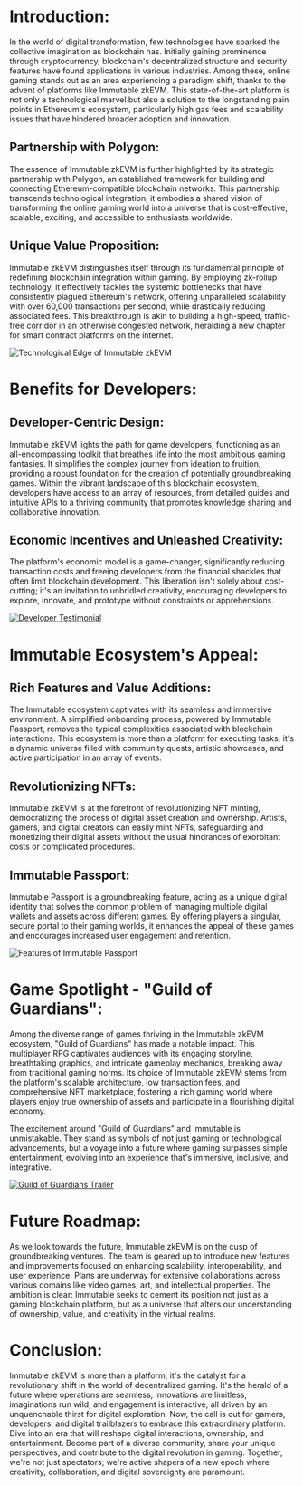 # Introduction:

In the world of digital transformation, few technologies have sparked the collective imagination as blockchain has. Initially gaining prominence through cryptocurrency, blockchain's decentralized structure and security features have found applications in various industries. Among these, online gaming stands out as an area experiencing a paradigm shift, thanks to the advent of platforms like Immutable zkEVM. This state-of-the-art platform is not only a technological marvel but also a solution to the longstanding pain points in Ethereum's ecosystem, particularly high gas fees and scalability issues that have hindered broader adoption and innovation.

## Partnership with Polygon:

The essence of Immutable zkEVM is further highlighted by its strategic partnership with Polygon, an established framework for building and connecting Ethereum-compatible blockchain networks. This partnership transcends technological integration; it embodies a shared vision of transforming the online gaming world into a universe that is cost-effective, scalable, exciting, and accessible to enthusiasts worldwide.

## Unique Value Proposition:

Immutable zkEVM distinguishes itself through its fundamental principle of redefining blockchain integration within gaming. By employing zk-rollup technology, it effectively tackles the systemic bottlenecks that have consistently plagued Ethereum's network, offering unparalleled scalability with over 60,000 transactions per second, while drastically reducing associated fees. This breakthrough is akin to building a high-speed, traffic-free corridor in an otherwise congested network, heralding a new chapter for smart contract platforms on the internet.

![Technological Edge of Immutable zkEVM](URL_to_the_image)

# Benefits for Developers:

## Developer-Centric Design:

Immutable zkEVM lights the path for game developers, functioning as an all-encompassing toolkit that breathes life into the most ambitious gaming fantasies. It simplifies the complex journey from ideation to fruition, providing a robust foundation for the creation of potentially groundbreaking games. Within the vibrant landscape of this blockchain ecosystem, developers have access to an array of resources, from detailed guides and intuitive APIs to a thriving community that promotes knowledge sharing and collaborative innovation.

## Economic Incentives and Unleashed Creativity:

The platform's economic model is a game-changer, significantly reducing transaction costs and freeing developers from the financial shackles that often limit blockchain development. This liberation isn't solely about cost-cutting; it's an invitation to unbridled creativity, encouraging developers to explore, innovate, and prototype without constraints or apprehensions.

[![Developer Testimonial](URL_to_the_video)](Video_link)

# Immutable Ecosystem's Appeal:

## Rich Features and Value Additions:

The Immutable ecosystem captivates with its seamless and immersive environment. A simplified onboarding process, powered by Immutable Passport, removes the typical complexities associated with blockchain interactions. This ecosystem is more than a platform for executing tasks; it's a dynamic universe filled with community quests, artistic showcases, and active participation in an array of events.

## Revolutionizing NFTs:

Immutable zkEVM is at the forefront of revolutionizing NFT minting, democratizing the process of digital asset creation and ownership. Artists, gamers, and digital creators can easily mint NFTs, safeguarding and monetizing their digital assets without the usual hindrances of exorbitant costs or complicated procedures.

## Immutable Passport:

Immutable Passport is a groundbreaking feature, acting as a unique digital identity that solves the common problem of managing multiple digital wallets and assets across different games. By offering players a singular, secure portal to their gaming worlds, it enhances the appeal of these games and encourages increased user engagement and retention.

![Features of Immutable Passport](URL_to_the_infographic)

# Game Spotlight - "Guild of Guardians":

Among the diverse range of games thriving in the Immutable zkEVM ecosystem, "Guild of Guardians" has made a notable impact. This multiplayer RPG captivates audiences with its engaging storyline, breathtaking graphics, and intricate gameplay mechanics, breaking away from traditional gaming norms. Its choice of Immutable zkEVM stems from the platform's scalable architecture, low transaction fees, and comprehensive NFT marketplace, fostering a rich gaming world where players enjoy true ownership of assets and participate in a flourishing digital economy.

The excitement around "Guild of Guardians" and Immutable is unmistakable. They stand as symbols of not just gaming or technological advancements, but a voyage into a future where gaming surpasses simple entertainment, evolving into an experience that's immersive, inclusive, and integrative.

[![Guild of Guardians Trailer](URL_to_the_video_thumbnail)](Video_link)

# Future Roadmap:

As we look towards the future, Immutable zkEVM is on the cusp of groundbreaking ventures. The team is geared up to introduce new features and improvements focused on enhancing scalability, interoperability, and user experience. Plans are underway for extensive collaborations across various domains like video games, art, and intellectual properties. The ambition is clear: Immutable seeks to cement its position not just as a gaming blockchain platform, but as a universe that alters our understanding of ownership, value, and creativity in the virtual realms.

# Conclusion:

Immutable zkEVM is more than a platform; it's the catalyst for a revolutionary shift in the world of decentralized gaming. It's the herald of a future where operations are seamless, innovations are limitless, imaginations run wild, and engagement is interactive, all driven by an unquenchable thirst for digital exploration. Now, the call is out for gamers, developers, and digital trailblazers to embrace this extraordinary platform. Dive into an era that will reshape digital interactions, ownership, and entertainment. Become part of a diverse community, share your unique perspectives, and contribute to the digital revolution in gaming. Together, we're not just spectators; we're active shapers of a new epoch where creativity, collaboration, and digital sovereignty are paramount.

